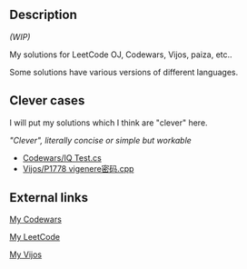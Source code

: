 ## Description

_(WIP)_

My solutions for LeetCode OJ, Codewars, Vijos, paiza, etc..

Some solutions have various versions of different languages.

## Clever cases

I will put my solutions which I think are "clever" here.

_"Clever", literally concise or simple but workable_

* [Codewars/IQ Test.cs](https://github.com/Equim-chan/My-OJ-Solutions/blob/master/Codewars/IQ%20Test.cs)
* [Vijos/P1778 vigenere密码.cpp](https://github.com/Equim-chan/My-OJ-Solutions/blob/master/Vijos/P1778%20vigenere%E5%AF%86%E7%A0%81.cpp)


## External links

[My Codewars](https://www.codewars.com/users/Equim-chan/stats)

[My LeetCode](https://leetcode.com/problems/single-number-ii/)

[My Vijos](https://vijos.org/user/108911)
